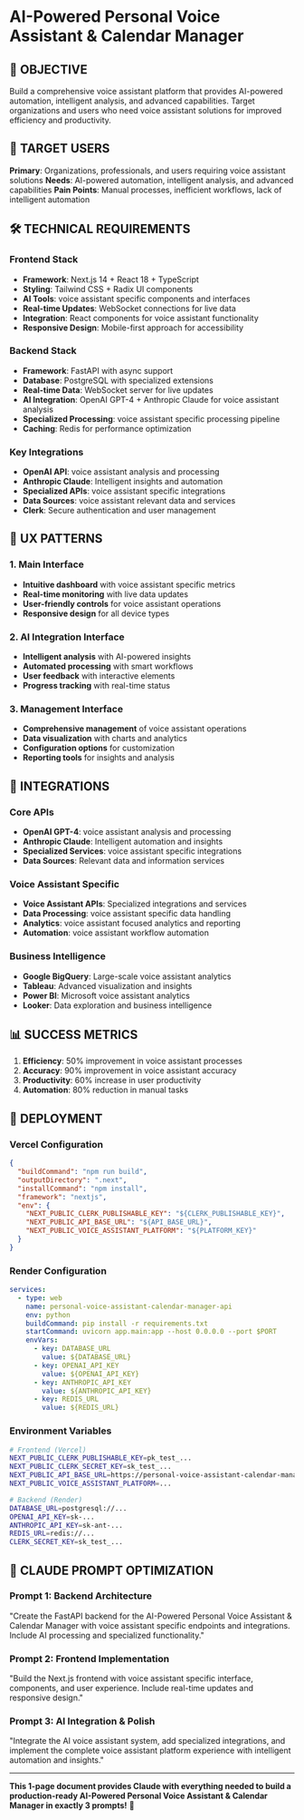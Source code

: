 # AI-Powered Personal Voice Assistant & Calendar Manager

## 🎯 OBJECTIVE
Build a comprehensive voice assistant platform that provides AI-powered automation, intelligent analysis, and advanced capabilities. Target organizations and users who need voice assistant solutions for improved efficiency and productivity.

## 👥 TARGET USERS
**Primary**: Organizations, professionals, and users requiring voice assistant solutions
**Needs**: AI-powered automation, intelligent analysis, and advanced capabilities
**Pain Points**: Manual processes, inefficient workflows, lack of intelligent automation

## 🛠️ TECHNICAL REQUIREMENTS

### Frontend Stack
- **Framework**: Next.js 14 + React 18 + TypeScript
- **Styling**: Tailwind CSS + Radix UI components
- **AI Tools**: voice assistant specific components and interfaces
- **Real-time Updates**: WebSocket connections for live data
- **Integration**: React components for voice assistant functionality
- **Responsive Design**: Mobile-first approach for accessibility

### Backend Stack
- **Framework**: FastAPI with async support
- **Database**: PostgreSQL with specialized extensions
- **Real-time Data**: WebSocket server for live updates
- **AI Integration**: OpenAI GPT-4 + Anthropic Claude for voice assistant analysis
- **Specialized Processing**: voice assistant specific processing pipeline
- **Caching**: Redis for performance optimization

### Key Integrations
- **OpenAI API**: voice assistant analysis and processing
- **Anthropic Claude**: Intelligent insights and automation
- **Specialized APIs**: voice assistant specific integrations
- **Data Sources**: voice assistant relevant data and services
- **Clerk**: Secure authentication and user management

## 🎨 UX PATTERNS

### 1. Main Interface
- **Intuitive dashboard** with voice assistant specific metrics
- **Real-time monitoring** with live data updates
- **User-friendly controls** for voice assistant operations
- **Responsive design** for all device types

### 2. AI Integration Interface
- **Intelligent analysis** with AI-powered insights
- **Automated processing** with smart workflows
- **User feedback** with interactive elements
- **Progress tracking** with real-time status

### 3. Management Interface
- **Comprehensive management** of voice assistant operations
- **Data visualization** with charts and analytics
- **Configuration options** for customization
- **Reporting tools** for insights and analysis

## 🔗 INTEGRATIONS

### Core APIs
- **OpenAI GPT-4**: voice assistant analysis and processing
- **Anthropic Claude**: Intelligent automation and insights
- **Specialized Services**: voice assistant specific integrations
- **Data Sources**: Relevant data and information services

### Voice Assistant Specific
- **Voice Assistant APIs**: Specialized integrations and services
- **Data Processing**: voice assistant specific data handling
- **Analytics**: voice assistant focused analytics and reporting
- **Automation**: voice assistant workflow automation

### Business Intelligence
- **Google BigQuery**: Large-scale voice assistant analytics
- **Tableau**: Advanced visualization and insights
- **Power BI**: Microsoft voice assistant analytics
- **Looker**: Data exploration and business intelligence

## 📊 SUCCESS METRICS
1. **Efficiency**: 50% improvement in voice assistant processes
2. **Accuracy**: 90% improvement in voice assistant accuracy
3. **Productivity**: 60% increase in user productivity
4. **Automation**: 80% reduction in manual tasks

## 🚀 DEPLOYMENT

### Vercel Configuration
```json
{
  "buildCommand": "npm run build",
  "outputDirectory": ".next",
  "installCommand": "npm install",
  "framework": "nextjs",
  "env": {
    "NEXT_PUBLIC_CLERK_PUBLISHABLE_KEY": "${CLERK_PUBLISHABLE_KEY}",
    "NEXT_PUBLIC_API_BASE_URL": "${API_BASE_URL}",
    "NEXT_PUBLIC_VOICE_ASSISTANT_PLATFORM": "${PLATFORM_KEY}"
  }
}
```

### Render Configuration
```yaml
services:
  - type: web
    name: personal-voice-assistant-calendar-manager-api
    env: python
    buildCommand: pip install -r requirements.txt
    startCommand: uvicorn app.main:app --host 0.0.0.0 --port $PORT
    envVars:
      - key: DATABASE_URL
        value: ${DATABASE_URL}
      - key: OPENAI_API_KEY
        value: ${OPENAI_API_KEY}
      - key: ANTHROPIC_API_KEY
        value: ${ANTHROPIC_API_KEY}
      - key: REDIS_URL
        value: ${REDIS_URL}
```

### Environment Variables
```bash
# Frontend (Vercel)
NEXT_PUBLIC_CLERK_PUBLISHABLE_KEY=pk_test_...
NEXT_PUBLIC_CLERK_SECRET_KEY=sk_test_...
NEXT_PUBLIC_API_BASE_URL=https://personal-voice-assistant-calendar-manager-api.onrender.com
NEXT_PUBLIC_VOICE_ASSISTANT_PLATFORM=...

# Backend (Render)
DATABASE_URL=postgresql://...
OPENAI_API_KEY=sk-...
ANTHROPIC_API_KEY=sk-ant-...
REDIS_URL=redis://...
CLERK_SECRET_KEY=sk_test_...
```

## 🎯 CLAUDE PROMPT OPTIMIZATION

### Prompt 1: Backend Architecture
"Create the FastAPI backend for the AI-Powered Personal Voice Assistant & Calendar Manager with voice assistant specific endpoints and integrations. Include AI processing and specialized functionality."

### Prompt 2: Frontend Implementation
"Build the Next.js frontend with voice assistant specific interface, components, and user experience. Include real-time updates and responsive design."

### Prompt 3: AI Integration & Polish
"Integrate the AI voice assistant system, add specialized integrations, and implement the complete voice assistant platform experience with intelligent automation and insights."

---

**This 1-page document provides Claude with everything needed to build a production-ready AI-Powered Personal Voice Assistant & Calendar Manager in exactly 3 prompts!** 🚀
